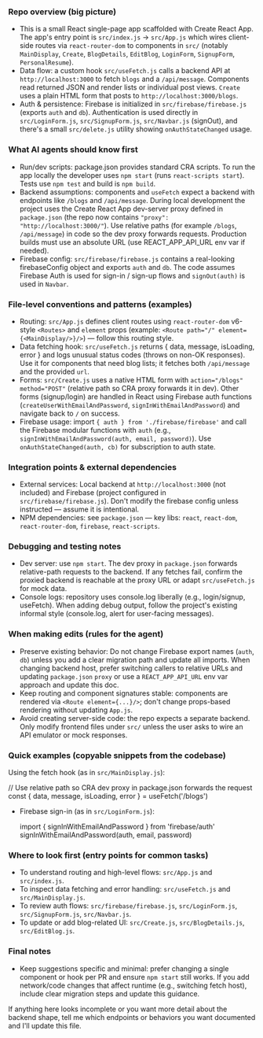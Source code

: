### Repo overview (big picture)

- This is a small React single-page app scaffolded with Create React App. The app's entry point is `src/index.js` -> `src/App.js` which wires client-side routes via `react-router-dom` to components in `src/` (notably `MainDisplay`, `Create`, `BlogDetails`, `EditBlog`, `LoginForm`, `SignupForm`, `PersonalResume`).
- Data flow: a custom hook `src/useFetch.js` calls a backend API at `http://localhost:3000` to fetch `blogs` and a `/api/message`. Components read returned JSON and render lists or individual post views. `Create` uses a plain HTML form that posts to `http://localhost:3000/blogs`.
- Auth & persistence: Firebase is initialized in `src/firebase/firebase.js` (exports `auth` and `db`). Authentication is used directly in `src/LoginForm.js`, `src/SignupForm.js`, `src/Navbar.js` (signOut), and there's a small `src/delete.js` utility showing `onAuthStateChanged` usage.

### What AI agents should know first

- Run/dev scripts: package.json provides standard CRA scripts. To run the app locally the developer uses `npm start` (runs `react-scripts start`). Tests use `npm test` and build is `npm build`.
- Backend assumptions: components and `useFetch` expect a backend with endpoints like `/blogs` and `/api/message`. During local development the project uses the Create React App dev-server proxy defined in `package.json` (the repo now contains `"proxy": "http://localhost:3000/"`). Use relative paths (for example `/blogs`, `/api/message`) in code so the dev proxy forwards requests. Production builds must use an absolute URL (use REACT_APP_API_URL env var if needed).
- Firebase config: `src/firebase/firebase.js` contains a real-looking firebaseConfig object and exports `auth` and `db`. The code assumes Firebase Auth is used for sign-in / sign-up flows and `signOut(auth)` is used in `Navbar`.

### File-level conventions and patterns (examples)

- Routing: `src/App.js` defines client routes using `react-router-dom` v6-style `<Routes>` and `element` props (example: `<Route path="/" element={<MainDisplay/>}/>`) — follow this routing style.
- Data fetching hook: `src/useFetch.js` returns { data, message, isLoading, error } and logs unusual status codes (throws on non-OK responses). Use it for components that need blog lists; it fetches both `/api/message` and the provided `url`.
- Forms: `src/Create.js` uses a native HTML form with `action="/blogs" method="POST"` (relative path so CRA proxy forwards it in dev). Other forms (signup/login) are handled in React using Firebase auth functions (`createUserWithEmailAndPassword`, `signInWithEmailAndPassword`) and navigate back to `/` on success.
- Firebase usage: import `{ auth } from './firebase/firebase'` and call the Firebase modular functions with `auth` (e.g., `signInWithEmailAndPassword(auth, email, password)`). Use `onAuthStateChanged(auth, cb)` for subscription to auth state.

### Integration points & external dependencies

- External services: Local backend at `http://localhost:3000` (not included) and Firebase (project configured in `src/firebase/firebase.js`). Don't modify the firebase config unless instructed — assume it is intentional.
- NPM dependencies: see `package.json` — key libs: `react`, `react-dom`, `react-router-dom`, `firebase`, `react-scripts`.

### Debugging and testing notes

- Dev server: use `npm start`. The dev proxy in `package.json` forwards relative-path requests to the backend. If any fetches fail, confirm the proxied backend is reachable at the proxy URL or adapt `src/useFetch.js` for mock data.
- Console logs: repository uses console.log liberally (e.g., login/signup, useFetch). When adding debug output, follow the project's existing informal style (console.log, alert for user-facing messages).

### When making edits (rules for the agent)

- Preserve existing behavior: Do not change Firebase export names (`auth`, `db`) unless you add a clear migration path and update all imports. When changing backend host, prefer switching callers to relative URLs and updating `package.json` `proxy` or use a `REACT_APP_API_URL` env var approach and update this doc.
- Keep routing and component signatures stable: components are rendered via `<Route element={...}/>`; don't change props-based rendering without updating `App.js`.
- Avoid creating server-side code: the repo expects a separate backend. Only modify frontend files under `src/` unless the user asks to wire an API emulator or mock responses.

### Quick examples (copyable snippets from the codebase)

Using the fetch hook (as in `src/MainDisplay.js`):

  // Use relative path so CRA dev proxy in package.json forwards the request
  const { data, message, isLoading, error } = useFetch('/blogs')

- Firebase sign-in (as in `src/LoginForm.js`):

  import { signInWithEmailAndPassword } from 'firebase/auth'
  signInWithEmailAndPassword(auth, email, password)

### Where to look first (entry points for common tasks)

- To understand routing and high-level flows: `src/App.js` and `src/index.js`.
- To inspect data fetching and error handling: `src/useFetch.js` and `src/MainDisplay.js`.
- To review auth flows: `src/firebase/firebase.js`, `src/LoginForm.js`, `src/SignupForm.js`, `src/Navbar.js`.
- To update or add blog-related UI: `src/Create.js`, `src/BlogDetails.js`, `src/EditBlog.js`.

### Final notes

- Keep suggestions specific and minimal: prefer changing a single component or hook per PR and ensure `npm start` still works. If you add network/code changes that affect runtime (e.g., switching fetch host), include clear migration steps and update this guidance.

If anything here looks incomplete or you want more detail about the backend shape, tell me which endpoints or behaviors you want documented and I'll update this file.
